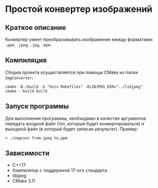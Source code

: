 # Простой конвертер изображений
## Краткое описание
Конвертер умеет преобразовывать изображение между форматами: `.ppm`, `.jpeg`, `.jpg`, `.bpm`.
## Компиляция
Сборка проекта осуществляется при помощи CMake из папки `ImgConverter`:
```
cmake -B./build -G "Unix Makefiles" -DLIBJPEG_DIR="../libjpeg"
cmake --build build
```
## Запуск программы
Для выполнения программы, необходимо в качестве аргументов передать входной файл (тот, который будет конвертироваться) и выходной файл (в который будет записан результат). Пример:
```
> ./imgconv from.jpeg to.ppm
```
## Зависимости
* C++17
* Компилятор с поддержкой 17-ого стандарта
* libjpeg
* CMake 3.11
